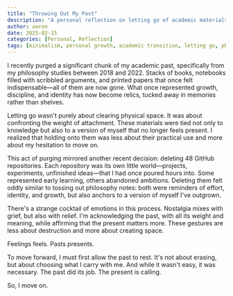 ```yaml
---
title: "Throwing Out My Past"
description: "A personal reflection on letting go of academic materials and digital projects from my philosophy studies, embracing minimalism and moving forward into a new chapter of life."
author: aaron
date: 2025-02-15
categories: [Personal, Reflection]
tags: [minimalism, personal growth, academic transition, letting go, philosophy studies, digital decluttering, life changes]
---
```


I recently purged a significant chunk of my academic past, specifically from my philosophy studies between 2018 and 2022. Stacks of books, notebooks filled with scribbled arguments, and printed papers that once felt indispensable—all of them are now gone. What once represented growth, discipline, and identity has now become relics, tucked away in memories rather than shelves.

Letting go wasn't purely about clearing physical space. It was about confronting the weight of attachment. These materials were tied not only to knowledge but also to a version of myself that no longer feels present. I realized that holding onto them was less about their practical use and more about my hesitation to move on.

This act of purging mirrored another recent decision: deleting 48 GitHub repositories. Each repository was its own little world—projects, experiments, unfinished ideas—that I had once poured hours into. Some represented early learning, others abandoned ambitions. Deleting them felt oddly similar to tossing out philosophy notes: both were reminders of effort, identity, and growth, but also anchors to a version of myself I've outgrown.

There's a strange cocktail of emotions in this process. Nostalgia mixes with grief, but also with relief. I'm acknowledging the past, with all its weight and meaning, while affirming that the present matters more. These gestures are less about destruction and more about creating space.

Feelings feels.
Pasts presents.

To move forward, I must first allow the past to rest. It's not about erasing, but about choosing what I carry with me. And while it wasn't easy, it was necessary. The past did its job. The present is calling.

So, I move on.
